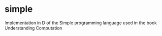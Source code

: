 simple
======

Implementation in D of the Simple programming language used in the book Understanding Computation
